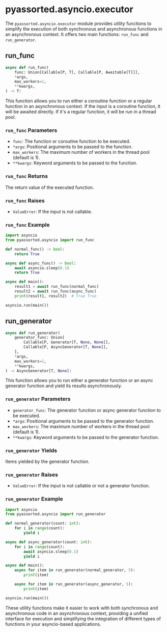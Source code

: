 # pyassorted.asyncio.executor

The `pyassorted.asyncio.executor` module provides utility functions to simplify the execution of both synchronous and asynchronous functions in an asynchronous context. It offers two main functions: `run_func` and `run_generator`.

## run_func

```python
async def run_func(
    func: Union[Callable[P, T], Callable[P, Awaitable[T]]],
    *args,
    max_workers=1,
    **kwargs,
) -> T:
```

This function allows you to run either a coroutine function or a regular function in an asynchronous context. If the input is a coroutine function, it will be awaited directly. If it's a regular function, it will be run in a thread pool.

### `run_func` Parameters

- `func`: The function or coroutine function to be executed.
- `*args`: Positional arguments to be passed to the function.
- `max_workers`: The maximum number of workers in the thread pool (default is 1).
- `**kwargs`: Keyword arguments to be passed to the function.

### `run_func` Returns

The return value of the executed function.

### `run_func` Raises

- `ValueError`: If the input is not callable.

### `run_func` Example

```python
import asyncio
from pyassorted.asyncio import run_func

def normal_func() -> bool:
    return True

async def async_func() -> bool:
    await asyncio.sleep(0.1)
    return True

async def main():
    result1 = await run_func(normal_func)
    result2 = await run_func(async_func)
    print(result1, result2)  # True True

asyncio.run(main())
```

## run_generator

```python
async def run_generator(
    generator_func: Union[
        Callable[P, Generator[T, None, None]],
        Callable[P, AsyncGenerator[T, None]],
    ],
    *args,
    max_workers=1,
    **kwargs,
) -> AsyncGenerator[T, None]:
```

This function allows you to run either a generator function or an async generator function and yield its results asynchronously.

### `run_generator` Parameters

- `generator_func`: The generator function or async generator function to be executed.
- `*args`: Positional arguments to be passed to the generator function.
- `max_workers`: The maximum number of workers in the thread pool (default is 1).
- `**kwargs`: Keyword arguments to be passed to the generator function.

### `run_generator` Yields

Items yielded by the generator function.

### `run_generator` Raises

- `ValueError`: If the input is not callable or not a generator function.

### `run_generator` Example

```python
import asyncio
from pyassorted.asyncio import run_generator

def normal_generator(count: int):
    for i in range(count):
        yield i

async def async_generator(count: int):
    for i in range(count):
        await asyncio.sleep(0.1)
        yield i

async def main():
    async for item in run_generator(normal_generator, 5):
        print(item)

    async for item in run_generator(async_generator, 5):
        print(item)

asyncio.run(main())
```

These utility functions make it easier to work with both synchronous and asynchronous code in an asynchronous context, providing a unified interface for execution and simplifying the integration of different types of functions in your asyncio-based applications.
